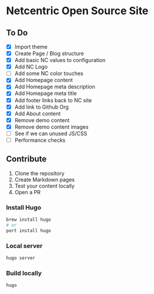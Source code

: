 # Netcentric Open Source Site

## To Do

- [x] Import theme
- [x] Create Page / Blog structure
- [x] Add basic NC values to configuration
- [x] Add NC Logo
- [ ] Add some NC color touches
- [x] Add Homepage content
- [x] Add Homepage meta description
- [x] Add Homepage meta title
- [x] Add footer links back to NC site
- [x] Add link to Github Org
- [x] Add About content
- [x] Remove demo content
- [x] Remove demo content images
- [ ] See if we can unused JS/CSS
- [ ] Performance checks

## Contribute

1. Clone the repository
2. Create Markdown pages
3. Test your content locally
4. Open a PR

### Install Hugo

```bash
brew install hugo
# or
port install hugo
```

### Local server

```bash
hugo server
```

### Build locally

```bash
hugo
```